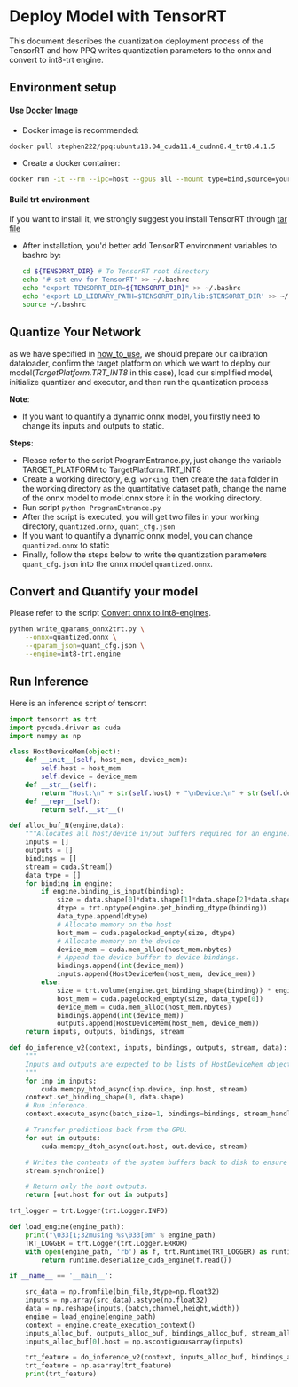# Deploy Model with TensorRT
This document describes the quantization deployment process of the TensorRT and how PPQ writes quantization parameters to the onnx and convert to int8-trt engine.


## Environment setup


#### Use Docker Image
- Docker image is recommended:

```bash
docker pull stephen222/ppq:ubuntu18.04_cuda11.4_cudnn8.4_trt8.4.1.5
```

- Create a docker container:

```bash
docker run -it --rm --ipc=host --gpus all --mount type=bind,source=your custom path,target=/workspace stephen222/ppq:ubuntu18.04_cuda11.4_cudnn8.4_trt8.4.1.5 /bin/bash
```

#### Build trt environment

If you want to install it, we strongly suggest you install TensorRT through [tar file](https://docs.nvidia.com/deeplearning/tensorrt/archives/tensorrt-841/install-guide/index.html#installing-tar)

- After installation, you'd better add TensorRT environment variables to bashrc by:

  ```bash
  cd ${TENSORRT_DIR} # To TensorRT root directory
  echo '# set env for TensorRT' >> ~/.bashrc
  echo "export TENSORRT_DIR=${TENSORRT_DIR}" >> ~/.bashrc
  echo 'export LD_LIBRARY_PATH=$TENSORRT_DIR/lib:$TENSORRT_DIR' >> ~/.bashrc
  source ~/.bashrc
  ```


## Quantize Your Network
as we have specified in [how_to_use](./how_to_use.md), we should prepare our calibration dataloader, confirm
the target platform on which we want to deploy our model(*TargetPlatform.TRT_INT8* in this case), load our
simplified model, initialize quantizer and executor, and then run the quantization process


**Note**:

- If you want to quantify a dynamic onnx model, you firstly need to change its inputs and outputs to static.


**Steps**:

- Please refer to the script ProgramEntrance.py, just change the variable TARGET_PLATFORM to TargetPlatform.TRT_INT8
- Create a working directory, e.g. `working`, then create the `data` folder in the working directory as the quantitative dataset path, change the name of the onnx model to model.onnx store it in the working directory.
- Run script `python ProgramEntrance.py`
- After the script is executed, you will get two files in your working directory, `quantized.onnx`, `quant_cfg.json`
- If you want to quantify a dynamic onnx model, you can change `quantized.onnx` to static 
- Finally, follow the steps below to write the quantization parameters `quant_cfg.json` into the onnx model `quantized.onnx`.


## Convert and Quantify your model

Please refer to the script [Convert onnx to int8-engines](https://github.com/openppl-public/ppq/tree/master/ppq/utils/write_qparams_onnx2trt.py).

```bash
python write_qparams_onnx2trt.py \
    --onnx=quantized.onnx \
    --qparam_json=quant_cfg.json \
    --engine=int8-trt.engine
```

## Run Inference
Here is an inference script of tensorrt

```python
import tensorrt as trt
import pycuda.driver as cuda
import numpy as np

class HostDeviceMem(object):
    def __init__(self, host_mem, device_mem):
        self.host = host_mem
        self.device = device_mem
    def __str__(self):
        return "Host:\n" + str(self.host) + "\nDevice:\n" + str(self.device)
    def __repr__(self):
        return self.__str__()

def alloc_buf_N(engine,data):
    """Allocates all host/device in/out buffers required for an engine."""
    inputs = []
    outputs = []
    bindings = []
    stream = cuda.Stream()
    data_type = []
    for binding in engine:
        if engine.binding_is_input(binding):
            size = data.shape[0]*data.shape[1]*data.shape[2]*data.shape[3]
            dtype = trt.nptype(engine.get_binding_dtype(binding))
            data_type.append(dtype)
            # Allocate memory on the host
            host_mem = cuda.pagelocked_empty(size, dtype)
            # Allocate memory on the device
            device_mem = cuda.mem_alloc(host_mem.nbytes)
            # Append the device buffer to device bindings.
            bindings.append(int(device_mem))
            inputs.append(HostDeviceMem(host_mem, device_mem))
        else:
            size = trt.volume(engine.get_binding_shape(binding)) * engine.max_batch_size
            host_mem = cuda.pagelocked_empty(size, data_type[0])
            device_mem = cuda.mem_alloc(host_mem.nbytes)            
            bindings.append(int(device_mem))
            outputs.append(HostDeviceMem(host_mem, device_mem))
    return inputs, outputs, bindings, stream

def do_inference_v2(context, inputs, bindings, outputs, stream, data):
    """
    Inputs and outputs are expected to be lists of HostDeviceMem objects.
    """
    for inp in inputs:
        cuda.memcpy_htod_async(inp.device, inp.host, stream)
    context.set_binding_shape(0, data.shape)
    # Run inference.
    context.execute_async(batch_size=1, bindings=bindings, stream_handle=stream.handle)

    # Transfer predictions back from the GPU.
    for out in outputs:
        cuda.memcpy_dtoh_async(out.host, out.device, stream)

    # Writes the contents of the system buffers back to disk to ensure data synchronization.
    stream.synchronize()

    # Return only the host outputs.
    return [out.host for out in outputs] 

trt_logger = trt.Logger(trt.Logger.INFO)

def load_engine(engine_path):
    print("\033[1;32musing %s\033[0m" % engine_path)
    TRT_LOGGER = trt.Logger(trt.Logger.ERROR)
    with open(engine_path, 'rb') as f, trt.Runtime(TRT_LOGGER) as runtime:
        return runtime.deserialize_cuda_engine(f.read())

if __name__ == '__main__':

    src_data = np.fromfile(bin_file,dtype=np.float32)
    inputs = np.array(src_data).astype(np.float32)
    data = np.reshape(inputs,(batch,channel,height,width))
    engine = load_engine(engine_path)
    context = engine.create_execution_context()
    inputs_alloc_buf, outputs_alloc_buf, bindings_alloc_buf, stream_alloc_buf = alloc_buf_N(engine,data)
    inputs_alloc_buf[0].host = np.ascontiguousarray(inputs)

    trt_feature = do_inference_v2(context, inputs_alloc_buf, bindings_alloc_buf, outputs_alloc_buf,stream_alloc_buf, data)
    trt_feature = np.asarray(trt_feature)
    print(trt_feature)
```
